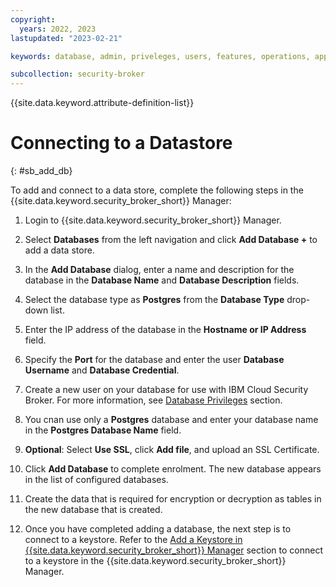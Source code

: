 ```yaml
---
copyright:
  years: 2022, 2023
lastupdated: "2023-02-21"

keywords: database, admin, priveleges, users, features, operations, application

subcollection: security-broker
---
```


{{site.data.keyword.attribute-definition-list}}

# Connecting to a Datastore
{: #sb_add_db}

To add and connect to a data store, complete the following steps in the {{site.data.keyword.security_broker_short}} Manager:

1. Login to {{site.data.keyword.security_broker_short}} Manager.

2. Select **Databases** from the left navigation and click **Add Database +** to add a data store.

3. In the **Add Database** dialog, enter a name and description for the database in the **Database Name** and **Database Description** fields.

4. Select the database type as **Postgres** from the **Database Type** drop-down list.

5. Enter the IP address of the database in the **Hostname or IP Address** field.

6. Specify the **Port** for the database and enter the user **Database Username** and **Database Credential**.

7. Create a new user on your database for use with IBM Cloud Security Broker. For more information, see [Database Privileges](/docs/security-broker?topic=security-broker-sb_db_priveleges) section.
   
8. You cnan use only a **Postgres** database and enter your database name in the **Postgres Database Name** field.
    
9. **Optional**: Select **Use SSL**, click **Add file**, and upload an SSL Certificate.

10. Click **Add Database** to complete enrolment. The new database appears in the list of configured databases.

11. Create the data that is required for encryption or decryption as tables in the new database that is created.

12. Once you have completed adding a database, the next step is to connect to a keystore. Refer to the [Add a Keystore in {{site.data.keyword.security_broker_short}} Manager](/docs/security-broker?topic=security-broker-sb_add_keystore) section to connect to a keystore in the {{site.data.keyword.security_broker_short}} Manager. 

